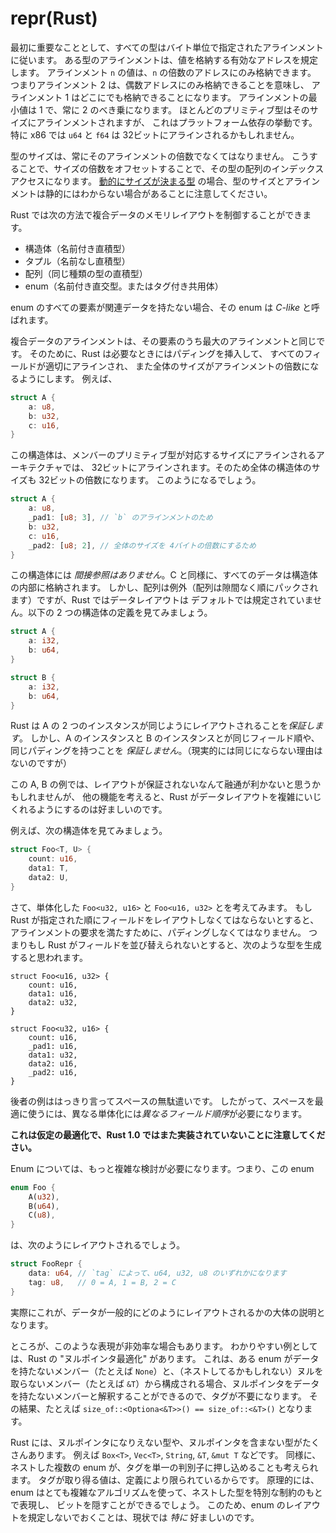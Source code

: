 # repr(Rust)

<!--
First and foremost, all types have an alignment specified in bytes. The
alignment of a type specifies what addresses are valid to store the value at. A
value of alignment `n` must only be stored at an address that is a multiple of
`n`. So alignment 2 means you must be stored at an even address, and 1 means
that you can be stored anywhere. Alignment is at least 1, and always a power of
2. Most primitives are generally aligned to their size, although this is
platform-specific behavior. In particular, on x86 `u64` and `f64` may be only
aligned to 32 bits.
-->

最初に重要なこととして、すべての型はバイト単位で指定されたアラインメントに従います。
ある型のアラインメントは、値を格納する有効なアドレスを規定します。
アラインメント `n` の値は、`n` の倍数のアドレスにのみ格納できます。
つまりアラインメント 2 は、偶数アドレスにのみ格納できることを意味し、
アラインメント 1 はどこにでも格納できることになります。
アラインメントの最小値は 1 で、常に 2 のべき乗になります。
ほとんどのプリミティブ型はそのサイズにアラインメントされますが、
これはプラットフォーム依存の挙動です。
特に x86 では `u64` と `f64` は 32ビットにアラインされるかもしれません。

<!--
A type's size must always be a multiple of its alignment. This ensures that an
array of that type may always be indexed by offsetting by a multiple of its
size. Note that the size and alignment of a type may not be known
statically in the case of [dynamically sized types][dst].
-->

型のサイズは、常にそのアラインメントの倍数でなくてはなりません。
こうすることで、サイズの倍数をオフセットすることで、その型の配列のインデックスアクセスになります。
[動的にサイズが決まる型][dst] の場合、型のサイズとアラインメントは静的にはわからない場合があることに注意してください。

<!--
Rust gives you the following ways to lay out composite data:
-->

Rust では次の方法で複合データのメモリレイアウトを制御することができます。

<!--
* structs (named product types)
* tuples (anonymous product types)
* arrays (homogeneous product types)
* enums (named sum types -- tagged unions)
-->

* 構造体（名前付き直積型）
* タプル（名前なし直積型）
* 配列（同じ種類の型の直積型）
* enum（名前付き直交型。またはタグ付き共用体）

<!--
An enum is said to be *C-like* if none of its variants have associated data.
-->

enum のすべての要素が関連データを持たない場合、その enum は *C-like* と呼ばれます。

<!--
Composite structures will have an alignment equal to the maximum
of their fields' alignment. Rust will consequently insert padding where
necessary to ensure that all fields are properly aligned and that the overall
type's size is a multiple of its alignment. For instance:
-->

複合データのアラインメントは、その要素のうち最大のアラインメントと同じです。
そのために、Rust は必要なときにはパディングを挿入して、
すべてのフィールドが適切にアラインされ、
また全体のサイズがアラインメントの倍数になるようにします。
例えば、

```rust
struct A {
    a: u8,
    b: u32,
    c: u16,
}
```

<!--
will be 32-bit aligned on an architecture that aligns these primitives to their
respective sizes. The whole struct will therefore have a size that is a multiple
of 32-bits. It will potentially become:
-->

この構造体は、メンバーのプリミティブ型が対応するサイズにアラインされるアーキテクチャでは、
32ビットにアラインされます。そのため全体の構造体のサイズも 32ビットの倍数になります。
このようになるでしょう。

```rust
struct A {
    a: u8,
    _pad1: [u8; 3], // `b` のアラインメントのため
    b: u32,
    c: u16,
    _pad2: [u8; 2], // 全体のサイズを 4バイトの倍数にするため
}
```

<!--
There is *no indirection* for these types; all data is stored within the struct,
as you would expect in C. However with the exception of arrays (which are
densely packed and in-order), the layout of data is not by default specified in
Rust. Given the two following struct definitions:
-->

この構造体には *間接参照はありません*。C と同様に、すべてのデータは構造体の内部に格納されます。
しかし、配列は例外（配列は隙間なく順にパックされます）ですが、Rust ではデータレイアウトは
デフォルトでは規定されていません。以下の 2 つの構造体の定義を見てみましょう。

```rust
struct A {
    a: i32,
    b: u64,
}

struct B {
    a: i32,
    b: u64,
}
```

<!--
Rust *does* guarantee that two instances of A have their data laid out in
exactly the same way. However Rust *does not* currently guarantee that an
instance of A has the same field ordering or padding as an instance of B, though
in practice there's no reason why they wouldn't.
-->

Rust は A の 2 つのインスタンスが同じようにレイアウトされることを*保証します*。
しかし、A のインスタンスと B のインスタンスとが同じフィールド順や、同じパディングを持つことを
*保証しません*。（現実的には同じにならない理由はないのですが）

<!--
With A and B as written, this point would seem to be pedantic, but several other
features of Rust make it desirable for the language to play with data layout in
complex ways.
-->

この A, B の例では、レイアウトが保証されないなんて融通が利かないと思うかもしれませんが、
他の機能を考えると、Rust がデータレイアウトを複雑にいじくれるようにするのは好ましいのです。

<!--
For instance, consider this struct:
-->

例えば、次の構造体を見てみましょう。

```rust
struct Foo<T, U> {
    count: u16,
    data1: T,
    data2: U,
}
```

<!--
Now consider the monomorphizations of `Foo<u32, u16>` and `Foo<u16, u32>`. If
Rust lays out the fields in the order specified, we expect it to pad the
values in the struct to satisfy their alignment requirements. So if Rust
didn't reorder fields, we would expect it to produce the following:
-->

さて、単体化した `Foo<u32, u16>` と `Foo<u16, u32>` とを考えてみます。
もし Rust が指定された順にフィールドをレイアウトしなくてはならないとすると、
アラインメントの要求を満たすために、パディングしなくてはなりません。
つまりもし Rust がフィールドを並び替えられないとすると、次のような型を生成すると思われます。

```rust,ignore
struct Foo<u16, u32> {
    count: u16,
    data1: u16,
    data2: u32,
}

struct Foo<u32, u16> {
    count: u16,
    _pad1: u16,
    data1: u32,
    data2: u16,
    _pad2: u16,
}
```

<!--
The latter case quite simply wastes space. An optimal use of space therefore
requires different monomorphizations to have *different field orderings*.
-->

後者の例ははっきり言ってスペースの無駄遣いです。
したがって、スペースを最適に使うには、異なる単体化には*異なるフィールド順序*が必要になります。

<!--
**Note: this is a hypothetical optimization that is not yet implemented in Rust
1.0**
-->

**これは仮定の最適化で、Rust 1.0 ではまた実装されていないことに注意してください。**

<!--
Enums make this consideration even more complicated. Naively, an enum such as:
-->

Enum については、もっと複雑な検討が必要になります。つまり、この enum

```rust
enum Foo {
    A(u32),
    B(u64),
    C(u8),
}
```

<!--
would be laid out as:
-->

は、次のようにレイアウトされるでしょう。

```rust
struct FooRepr {
    data: u64, // `tag` によって、u64, u32, u8 のいずれかになります
    tag: u8,   // 0 = A, 1 = B, 2 = C
}
```

<!--
And indeed this is approximately how it would be laid out in general (modulo the
size and position of `tag`).
-->

実際にこれが、データが一般的にどのようにレイアウトされるかの大体の説明となります。

<!--
However there are several cases where such a representation is inefficient. The
classic case of this is Rust's "null pointer optimization": an enum consisting
of a single outer unit variant (e.g. `None`) and a (potentially nested) non-
nullable pointer variant (e.g. `&T`) makes the tag unnecessary, because a null
pointer value can safely be interpreted to mean that the unit variant is chosen
instead. The net result is that, for example, `size_of::<Option<&T>>() ==
size_of::<&T>()`.
-->

ところが、このような表現が非効率な場合もあります。
わかりやすい例としては、Rust の "ヌルポインタ最適化" があります。
これは、ある enum がデータを持たないメンバー（たとえば `None`）と、（ネストしてるかもしれない）ヌルを取らないメンバー（たとえば `&T`）から構成される場合、ヌルポインタをデータを持たないメンバーと解釈することができるので、タグが不要になります。
その結果、たとえば `size_of::<Optiona<&T>>() == size_of::<&T>()` となります。

<!--
There are many types in Rust that are, or contain, non-nullable pointers such as
`Box<T>`, `Vec<T>`, `String`, `&T`, and `&mut T`. Similarly, one can imagine
nested enums pooling their tags into a single discriminant, as they are by
definition known to have a limited range of valid values. In principle enums could
use fairly elaborate algorithms to cache bits throughout nested types with
special constrained representations. As such it is *especially* desirable that
we leave enum layout unspecified today.
-->

Rust には、ヌルポインタになりえない型や、ヌルポインタを含まない型がたくさんあります。
例えば `Box<T>`, `Vec<T>`, `String`, `&T`, `&mut T` などです。
同様に、ネストした複数の enum が、タグを単一の判別子に押し込めることも考えられます。
タグが取り得る値は、定義により限られているからです。
原理的には、enum はとても複雑なアルゴリズムを使って、ネストした型を特別な制約のもとで表現し、
ビットを隠すことができるでしょう。
このため、enum のレイアウトを規定しないでおくことは、現状では *特に* 好ましいのです。


[dst]: exotic-sizes.html#dynamically-sized-types-dsts
